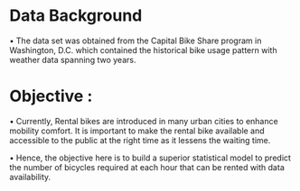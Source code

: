 # Data Background 

• The data set was obtained from the Capital Bike Share program in Washington, D.C. which contained the
historical bike usage pattern with weather data spanning two years.

# Objective :

• Currently, Rental bikes are introduced in many urban cities to enhance mobility comfort. It is important to
make the rental bike available and accessible to the public at the right time as it lessens the waiting time.

• Hence, the objective here is to build a superior statistical model to predict the number of bicycles required
at each hour that can be rented with data availability.
